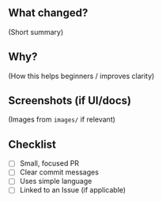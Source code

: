 ## What changed?
(Short summary)

## Why?
(How this helps beginners / improves clarity)

## Screenshots (if UI/docs)
(Images from `images/` if relevant)

## Checklist
- [ ] Small, focused PR
- [ ] Clear commit messages
- [ ] Uses simple language
- [ ] Linked to an Issue (if applicable)
